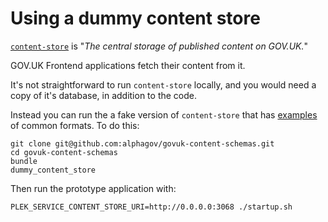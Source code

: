 # Using a dummy content store

[`content-store`](https://github.com/alphagov/content-store) is "_The central storage of published content on GOV.UK._"

GOV.UK Frontend applications fetch their content from it.

It's not straightforward to run `content-store` locally, and you would need a copy of it's database, in addition to the code.

Instead you can run the a fake version of `content-store` that has [examples](https://github.com/alphagov/govuk-content-schemas/blob/master/formats/case_study/frontend/examples/case_study.json) of common formats. To do this:

```
git clone git@github.com:alphagov/govuk-content-schemas.git
cd govuk-content-schemas
bundle
dummy_content_store
```

Then run the prototype application with:

```
PLEK_SERVICE_CONTENT_STORE_URI=http://0.0.0.0:3068 ./startup.sh
```


